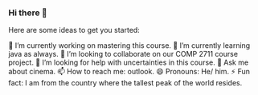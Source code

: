 ### Hi there 👋


Here are some ideas to get you started:

 🔭 I’m currently working on mastering this course.
 🌱 I’m currently learning java as always.
 👯 I’m looking to collaborate on our COMP 2711 course project.
 🤔 I’m looking for help with uncertainties in this course.
 💬 Ask me about cinema.
 📫 How to reach me: outlook.
 😄 Pronouns: He/ him.
 ⚡ Fun fact: I am from the country where the tallest peak of the world resides.

